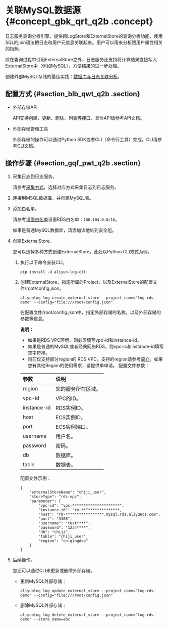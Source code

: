 # 关联MySQL数据源 {#concept_gbk_qrt_q2b .concept}

日志服务查询分析引擎，提供跨LogStore和ExternalStore的查询分析功能，使用SQL的join语法把日志和用户元信息关联起来。用户可以用来分析跟用户属性相关的指标。

除在查询过程中引用ExternalStore之外，日志服务还支持将计算结果直接写入ExternalStore中（例如MySQL），方便结果的进一步处理。

创建外部MySQL存储的最佳实践：[数据库与日志关联分析](https://yq.aliyun.com/articles/594996)。

## 配置方式 {#section_blb_qwt_q2b .section}

-   外部存储API

    API支持创建、更新、删除、列表等接口，具体API请参考API文档。

-   外部存储管理工具

    外部存储的操作可以通过Python SDK或者CLI（命令行工具）完成。CLI请参考[CLI文档](https://help.aliyun.com/document_detail/65384.html?spm=a2c4g.11186623.6.858.TorOkX)。


## 操作步骤 {#section_gqf_pwt_q2b .section}

1.  采集日志到日志服务。

    请参考[采集方式](intl.zh-CN/用户指南/数据采集/采集方式.md)，选择对应方式采集日志到日志服务。

2.  连接到MSQL数据库，并创建MySQL表。
3.  添加白名单。

    请参考[设置白名单](../../../../intl.zh-CN/用户指南/数据安全性/设置白名单.md)设置RDS白名单：`100.104.0.0/16`。

    如果是普通MySQL数据库，请添加该地址到安全组。

4.  创建ExternalStore。

    您可以选择多种方式创建ExternalStore，此处以Python CLI方式为例。

    1.  执行以下命令安装CLI。

        ```
        pip install -U aliyun-log-cli
        ```

    2.  创建ExternalStore，指定所属的Project，以及ExternalStore的配置文件/root/config.json。

        ```
        aliyunlog log create_external_store --project_name="log-rds-demo" --config="file:///root/config.json" 
        ```

        在配置文件/root/config.json中，指定外部存储的名称，以及外部存储的参数等信息。

        **说明：** 

        -   如果是RDS VPC环境，则必须填写vpc-id和instance-id。
        -   如果是普通的MySQL或者经典网络RDS，则vpc-ic和instance-id填写空字符串。
        -   目前仅支持部分region的 RDS VPC。支持的region请参考[简介](intl.zh-CN/用户指南/查询与分析/关联外部数据源/简介.md)。如果您有其他Region的使用需求，请提供单申请。
        配置文件参数：

        |参数|说明|
        |:-|:-|
        |region|您的服务所在区域。|
        |vpc-id|VPC的ID。|
        |instance-id|RDS实例ID。|
        |host|ECS实例ID。|
        |port|ECS实例端口。|
        |username|用户名。|
        |password|密码。|
        |db|数据库。|
        |table|数据表。|

        配置文件示例：

        ```
        {
            "externalStoreName": "chiji_user",
            "storeType": "rds-vpc",
            "parameter": {
                "vpc-id": "vpc-*********************",
                "instance-id": "rm-**"**************,
                "host": "rm-*****************.mysql.rds.aliyuncs.com",
                "port": "3306",
                "username": "test****",
                "password": "1234****",
                "db": "chiji",
                "table": "chiji_user",
                "region": "cn-qingdao"
            }
        }
        ```

5.  后续操作。

    您还可以通过CLI来更新或删除外部存储。

    -   更新MySQL外部存储：

        ```
        aliyunlog log update_external_store --project_name="log-rds-demo" --config="file:///root/config.json" 
        ```

    -   删除MySQL外部存储：

        ```
        aliyunlog log delete_external_store --project_name="log-rds-demo" --store_name=abc
        ```


